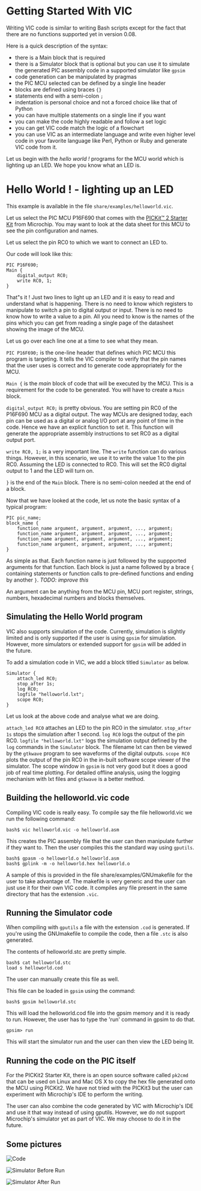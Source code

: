 Getting Started With VIC
================================

Writing VIC code is similar to writing Bash scripts except for the fact
that there are no functions supported yet in version 0.08.

Here is a quick description of the syntax:
* there is a Main block that is required
* there is a Simulator block that is optional but you can use it to simulate the
  generated PIC assembly code in a supported simulator like `gpsim`
* code generation can be manipulated by pragmas
* the PIC MCU selected can be defined by a single line header
* blocks are defined using braces `{}`
* statements end with a semi-colon `;`
* indentation is personal choice and not a forced choice like that of Python
* you can have multiple statements on a single line if you want
* you can make the code highly readable and follow a set logic
* you can get VIC code match the logic of a flowchart
* you can use VIC as an intermediate language and write even higher level
  code in your favorite language like Perl, Python or Ruby and generate
VIC code from it.

Let us begin with the _hello world !_ programs for the MCU world which is
lighting up an LED. We hope you know what an LED is.

# Hello World ! - lighting up an LED

This example is available in the file `share/examples/helloworld.vic`.

Let us select the PIC MCU P16F690 that comes with the
[PICKit&trade; 2 Starter Kit](http://www.microchip.com/DevelopmentTools/ProductDetails.aspx?PartNO=DV164120)
 from Microchip. You may want to look at the data sheet for this MCU to see the
pin configuration and names.

Let us select the pin RC0 to which we want to connect an LED to.

Our code will look like this:
    
    PIC P16F690;
    Main {
        digital_output RC0;
        write RC0, 1;
    }

That&quot;s it ! Just two lines to light up an LED and it is easy to read and
understand what is happening. There is no need to know which registers to
manipulate to switch a pin to digital output or input. There is no need to know
how to write a value to a pin. All you need to know is the names of the pins
which you can get from reading a single page of the datasheet showing the image
of the MCU.

Let us go over each line one at a time to see what
they mean.

`PIC P16F690;` is the one-line header that defines which PIC MCU this program is
targeting. It tells the VIC compiler to verify that the pin names that the user
uses is correct and to generate code appropriately for the MCU.

`Main {` is the _main_ block of code that will be executed by the MCU. This is a
requirement for the code to be generated. You will have to create a `Main`
block.

`digital_output RC0;` is pretty obvious. You are setting pin RC0 of the P16F690
MCU as a digital output. The way MCUs are designed today, each pin can be used
as a digital or analog I/O port at any point of time in the code. Hence we have
an explicit function to set it. This function will generate the appropriate
assembly instructions to set RC0 as a digital output port.

`write RC0, 1;` is a very important line. The `write` function can do various
things. However, in this scenario, we use it to write the value 1 to the pin
RC0. Assuming the LED is connected to RC0. This will set the RC0 digital output
to 1 and the LED will turn on.

`}` is the end of the `Main` block. There is no semi-colon needed at the end of
a block.

Now that we have looked at the code, let us note the basic syntax of a typical
program:

    PIC pic_name;
    block_name {
        function_name argument, argument, argument, ..., argument;
        function_name argument, argument, argument, ..., argument;
        function_name argument, argument, argument, ..., argument;
        function_name argument, argument, argument, ..., argument;
    }

As simple as that. Each function name is just followed by the suppported
arguments for that function. Each block is just a name followed by a brace `{`
containing statements or function calls to pre-defined functions and ending by
another `}`. _TODO: improve this_

An argument can be anything from the MCU pin, MCU port register, strings,
numbers, hexadecimal numbers and blocks themselves.

## Simulating the Hello World program

VIC also supports simulation of the code. Currently, simulation is
slightly limited and is only supported if the user is using `gpsim` for
simulation. However, more simulators or extended support for `gpsim` will be
added in the future.

To add a simulation code in VIC, we add a block titled `Simulator` as
below. 

    Simulator {
        attach_led RC0;
        stop_after 1s;
        log RC0;
        logfile "helloworld.lxt";
        scope RC0;
    }

Let us look at the above code and analyse what we are doing.

`attach_led RC0` attaches an LED to the pin RC0 in the simulator.
`stop_after 1s` stops the simulation after 1 second.
`log RC0` logs the output of the pin RC0.
`logfile "helloworld.lxt"` logs the simulation output defined by the `log`
commands in the `Simulator` block. The filename lxt can then be viewed by the
`gtkwave` program to see waveforms of the digital outputs.
`scope RC0` plots the output of the pin RC0 in the in-built software scope
viewer of the simulator. The scope window in `gpsim` is not very good but it
does a good job of real time plotting. For detailed offline analysis, using the
logging mechanism with lxt files and `gtkwave` is a better method.

## Building the helloworld.vic code

Compiling VIC code is really easy. To compile say the file helloworld.vic we run
the following command:

    bash$ vic helloworld.vic -o helloworld.asm

This creates the PIC assembly file that the user can then manipulate further if
they want to. Then the user compiles this the standard way using `gputils`.

    bash$ gpasm -o helloworld.o helloworld.asm
    bash$ gplink -m -o helloworld.hex helloworld.o

A sample of this is provided in the file share/examples/GNUmakefile for the user
to take advantage of. The makefile is very generic and the user can just use it
for their own VIC code. It compiles any file present in the same directory that
has the extension `.vic`.

## Running the Simulator code

When compiling with `gputils` a file with the extension `.cod` is generated. If
you're using the GNUmakefile to compile the code, then a file `.stc` is also
generated.

The contents of helloworld.stc are pretty simple.

    bash$ cat helloworld.stc
    load s helloworld.cod

The user can manually create this file as well.

This file can be loaded in `gpsim` using the command:

    bash$ gpsim helloworld.stc

This will load the helloworld.cod file into the gpsim memory and it is ready to
run. However, the user has to type the 'run' command in gpsim to do that.

    gpsim> run

This will start the simulator run and the user can then view the LED being lit.

## Running the code on the PIC itself

For the PICKit2 Starter Kit, there is an open source software called `pk2cmd`
that can be used on Linux and Mac OS X to copy the hex file generated onto the
MCU using PICKit2. We have not tried with the PICKit3 but the user can
experiment with Microchip's IDE to perform the writing.

The user can also combine the code generated by VIC with Microchip's IDE and use
it that way instead of using gputils. However, we do not support Microchip's
simulator yet as part of VIC. We may choose to do it in the future.

## Some pictures

![Code](https://raw.githubusercontent.com/vikasnkumar/vic/master/doc/images/HellloworldCode.png)

![Simulator Before Run](https://raw.githubusercontent.com/vikasnkumar/vic/master/doc/images/HellloworldSimBefore.png)

![Simulator After Run](https://raw.githubusercontent.com/vikasnkumar/vic/master/doc/images/HellloworldSimAfter.png)
